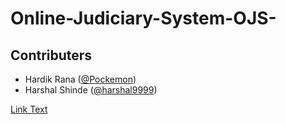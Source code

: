 # Online-Judiciary-System-OJS-


## Contributers
- Hardik Rana ([@Pockemon](https://github.com/Pockemon))
- Harshal Shinde ([@harshal9999](https://github.com/harshal9999))

[Link Text](https://help.github.com/articles/adding-links-to-wikis/)
